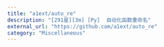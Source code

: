 ```yaml
---
title: "a1ext/auto_re"
description: "[291星][3m] [Py]  自动化函数重命名"
external_url: "https://github.com/a1ext/auto_re"
category: "Miscellaneous"
---
```

